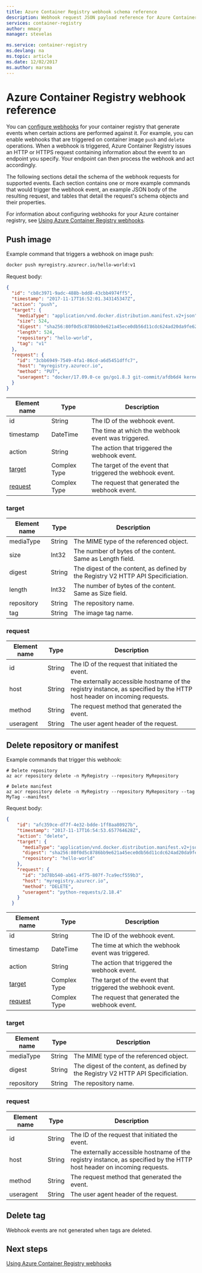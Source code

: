 ```yaml
---
title: Azure Container Registry webhook schema reference
description: Webhook request JSON payload reference for Azure Container Registry.
services: container-registry
author: mmacy
manager: stevelas

ms.service: container-registry
ms.devlang: na
ms.topic: article
ms.date: 12/02/2017
ms.author: marsma
---
```


# Azure Container Registry webhook reference

You can [configure webhooks](container-registry-webhook.md) for your container registry that generate events when certain actions are performed against it. For example, you can enable webhooks that are triggered on container image `push` and `delete` operations. When a webhook is triggered, Azure Container Registry issues an HTTP or HTTPS request containing information about the event to an endpoint you specify. Your endpoint can then process the webhook and act accordingly.

The following sections detail the schema of the webhook requests for supported events. Each section contains one or more example commands that would trigger the webhook event, an example JSON body of the resulting request, and tables that detail the request's schema objects and their properties.

For information about configuring webhooks for your Azure container registry, see [Using Azure Container Registry webhooks](container-registry-webhook.md).

## Push image

Example command that triggers a webhook on image push:

```bash
docker push myregistry.azurecr.io/hello-world:v1
```

Request body:

```JSON
{
  "id": "cb8c3971-9adc-488b-bdd8-43cbb4974ff5",
  "timestamp": "2017-11-17T16:52:01.343145347Z",
  "action": "push",
  "target": {
    "mediaType": "application/vnd.docker.distribution.manifest.v2+json",
    "size": 524,
    "digest": "sha256:80f0d5c8786bb9e621a45ece0db56d11cdc624ad20da9fe62e9d25490f331d7d",
    "length": 524,
    "repository": "hello-world",
    "tag": "v1"
  },
  "request": {
    "id": "3cbb6949-7549-4fa1-86cd-a6d5451dffc7",
    "host": "myregistry.azurecr.io",
    "method": "PUT",
    "useragent": "docker/17.09.0-ce go/go1.8.3 git-commit/afdb6d4 kernel/4.10.0-27-generic os/linux arch/amd64 UpstreamClient(Docker-Client/17.09.0-ce \\(linux\\))"
  }
}
```

|Element name|Type|Description|
|-------------|----------|-----------|
|id|String|The ID of the webhook event.|
|timestamp|DateTime|The time at which the webhook event was triggered.|
|action|String|The action that triggered the webhook event.|
|[target](#target)|Complex Type|The target of the event that triggered the webhook event.|
|[request](#request)|Complex Type|The request that generated the webhook event.|

### target

|Element name|Type|Description|
|------------------|----------|-----------|
|mediaType|String|The MIME type of the referenced object.|
|size|Int32|The number of bytes of the content. Same as Length field.|
|digest|String|The digest of the content, as defined by the Registry V2 HTTP API Specificiation.|
|length|Int32|The number of bytes of the content. Same as Size field.|
|repository|String|The repository name.|
|tag|String|The image tag name.|

### request

|Element name|Type|Description|
|------------------|----------|-----------|
|id|String|The ID of the request that initiated the event.|
|host|String|The externally accessible hostname of the registry instance, as specified by the HTTP host header on incoming requests.|
|method|String|The request method that generated the event.|
|useragent|String|The user agent header of the request.|

## Delete repository or manifest

Example commands that trigger this webhook:

```azurecli
# Delete repository
az acr repository delete -n MyRegistry --repository MyRepository

# Delete manifest
az acr repository delete -n MyRegistry --repository MyRepository --tag MyTag --manifest
```

Request body:

```JSON
{
    "id": "afc359ce-df7f-4e32-bdde-1ff8aa80927b",
    "timestamp": "2017-11-17T16:54:53.657764628Z",
    "action": "delete",
    "target": {
      "mediaType": "application/vnd.docker.distribution.manifest.v2+json",
      "digest": "sha256:80f0d5c8786bb9e621a45ece0db56d11cdc624ad20da9fe62e9d25490f331d7d",
      "repository": "hello-world"
    },
    "request": {
      "id": "3d78b540-ab61-4f75-807f-7ca9ecf559b3",
      "host": "myregistry.azurecr.io",
      "method": "DELETE",
      "useragent": "python-requests/2.18.4"
    }
  }
```

|Element name|Type|Description|
|-------------|----------|-----------|
|id|String|The ID of the webhook event.|
|timestamp|DateTime|The time at which the webhook event was triggered.|
|action|String|The action that triggered the webhook event.|
|[target](#delete_target)|Complex Type|The target of the event that triggered the webhook event.|
|[request](#delete_request)|Complex Type|The request that generated the webhook event.|

### <a name="delete_target"></a> target

|Element name|Type|Description|
|------------------|----------|-----------|
|mediaType|String|The MIME type of the referenced object.|
|digest|String|The digest of the content, as defined by the Registry V2 HTTP API Specificiation.|
|repository|String|The repository name.|

### <a name="delete_request"></a> request

|Element name|Type|Description|
|------------------|----------|-----------|
|id|String|The ID of the request that initiated the event.|
|host|String|The externally accessible hostname of the registry instance, as specified by the HTTP host header on incoming requests.|
|method|String|The request method that generated the event.|
|useragent|String|The user agent header of the request.|

## Delete tag

Webhook events are not generated when tags are deleted.

## Next steps

[Using Azure Container Registry webhooks](container-registry-webhook.md)